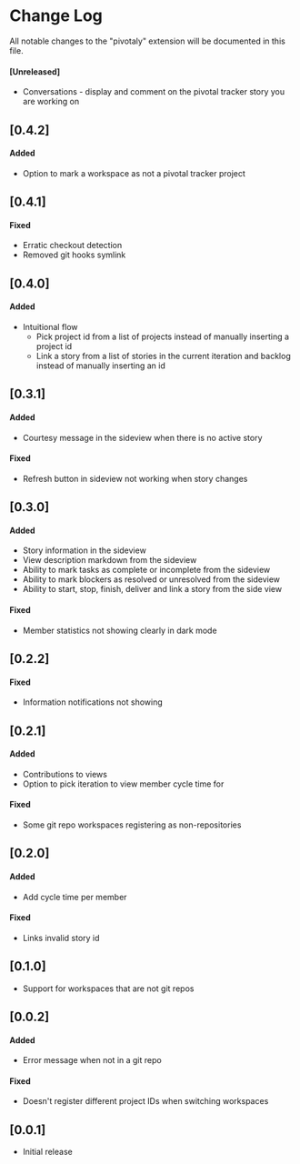 # Change Log
All notable changes to the "pivotaly" extension will be documented in this file.

#### [Unreleased]
- Conversations - display and comment on the pivotal tracker story you are working on

## [0.4.2]
#### Added
- Option to mark a workspace as not a pivotal tracker project

## [0.4.1]
#### Fixed
- Erratic checkout detection
- Removed git hooks symlink

## [0.4.0]
#### Added
- Intuitional flow 
    - Pick project id from a list of projects instead of manually inserting a project id
    - Link a story from a list of stories in the current iteration and backlog instead of manually inserting an id

## [0.3.1]
#### Added
- Courtesy message in the sideview when there is no active story

#### Fixed
- Refresh button in sideview not working when story changes


## [0.3.0]
#### Added
- Story information in the sideview
- View description markdown from the sideview
- Ability to mark tasks as complete or incomplete from the sideview
- Ability to mark blockers as resolved or unresolved from the sideview
- Ability to start, stop, finish, deliver and link a story from the side view


#### Fixed
- Member statistics not showing clearly in dark mode

## [0.2.2]
#### Fixed
- Information notifications not showing

## [0.2.1]
#### Added
- Contributions to views
- Option to pick iteration to view member cycle time for

#### Fixed
- Some git repo workspaces registering as non-repositories

## [0.2.0]
#### Added
- Add cycle time per member

#### Fixed
- Links invalid story id

## [0.1.0]
- Support for workspaces that are not git repos

## [0.0.2]
#### Added
- Error message when not in a git repo

#### Fixed
- Doesn't register different project IDs when switching workspaces 

## [0.0.1]
- Initial release
